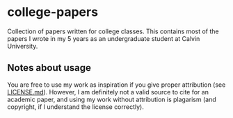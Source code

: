 # college-papers
Collection of papers written for college classes. This contains most of the papers I wrote in my 5 years as an undergraduate student at Calvin University.

## Notes about usage
You are free to use my work as inspiration if you give proper attribution (see [LICENSE.md](LICENSE.md/LICENSE.md)). However, I am definitely not a valid source to cite for an academic paper, and using my work without attribution is plagarism (and copyright, if I understand the license correctly).
